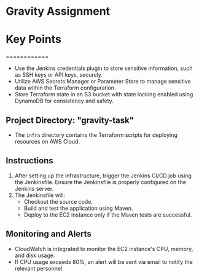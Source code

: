 # Gravity Assignment

# Key Points
============

* Use the Jenkins credentials plugin to store sensitive information, such as SSH keys or API keys, securely.
* Utilize AWS Secrets Manager or Parameter Store to manage sensitive data within the Terraform configuration.
* Store Terraform state in an S3 bucket with state locking enabled using DynamoDB for consistency and safety.

## Project Directory: "gravity-task"

* The `infra` directory contains the Terraform scripts for deploying resources on AWS Cloud.

## Instructions

1. After setting up the infrastructure, trigger the Jenkins CI/CD job using the Jenkinsfile. Ensure the Jenkinsfile is properly configured on the Jenkins server.
2. The Jenkinsfile will:
   * Checkout the source code.
   * Build and test the application using Maven.
   * Deploy to the EC2 instance only if the Maven tests are successful.

## Monitoring and Alerts

* CloudWatch is integrated to monitor the EC2 instance's CPU, memory, and disk usage.
* If CPU usage exceeds 80%, an alert will be sent via email to notify the relevant personnel.
